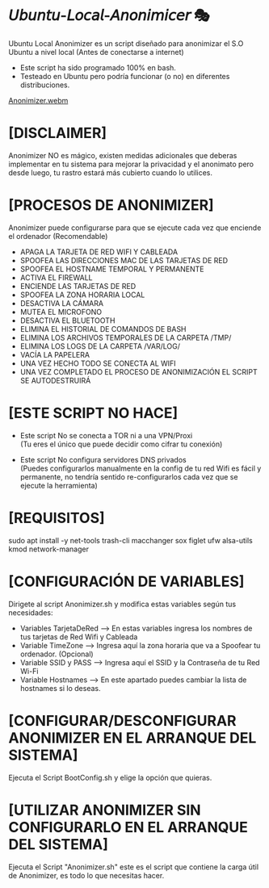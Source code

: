 # 𝘜𝘣𝘶𝘯𝘵𝘶-𝘓𝘰𝘤𝘢𝘭-𝘈𝘯𝘰𝘯𝘪𝘮𝘪𝘤𝘦𝘳 🎭

Ubuntu Local Anonimizer es un script diseñado para anonimizar el S.O Ubuntu a nivel local (Antes de conectarse a internet)

- Este script ha sido programado 100% en bash.
- Testeado en Ubuntu pero podría funcionar (o no) en diferentes distribuciones.

[Anonimizer.webm](https://github.com/ThePowerOffHacking/Ubuntu-Local-Anonimizer/assets/142690061/6d28ec78-5f04-412b-baea-235fd4f5f7c9)

# [DISCLAIMER]

Anonimizer NO es mágico, existen medidas adicionales que deberas implementar en tu sistema para mejorar la privacidad y el anonimato pero desde luego, tu rastro estará más cubierto cuando lo utilices.

# [PROCESOS DE ANONIMIZER]

Anonimizer puede configurarse para que se ejecute cada vez que enciende el ordenador (Recomendable)

- APAGA LA TARJETA DE RED WIFI Y CABLEADA
- SPOOFEA LAS DIRECCIONES MAC DE LAS TARJETAS DE RED
- SPOOFEA EL HOSTNAME TEMPORAL Y PERMANENTE
- ACTIVA EL FIREWALL
- ENCIENDE LAS TARJETAS DE RED
- SPOOFEA LA ZONA HORARIA LOCAL
- DESACTIVA LA CÁMARA
- MUTEA EL MICROFONO
- DESACTIVA EL BLUETOOTH
- ELIMINA EL HISTORIAL DE COMANDOS DE BASH
- ELIMINA LOS ARCHIVOS TEMPORALES DE LA CARPETA /TMP/
- ELIMINA LOS LOGS DE LA CARPETA /VAR/LOG/
- VACÍA LA PAPELERA
- UNA VEZ HECHO TODO SE CONECTA AL WIFI
- UNA VEZ COMPLETADO EL PROCESO DE ANONIMIZACIÓN EL SCRIPT SE AUTODESTRUIRÁ

# [ESTE SCRIPT NO HACE]

- Este script No se conecta a TOR ni a una VPN/Proxi  
(Tu eres el único que puede decidir como cifrar tu conexión)

- Este script No configura servidores DNS privados    
(Puedes configurarlos manualmente en la config de tu red Wifi es fácil y permanente,
no tendría sentido re-configurarlos cada vez que se ejecute la herramienta)
                                                    
# [REQUISITOS]

sudo apt install -y net-tools trash-cli macchanger sox figlet ufw alsa-utils kmod network-manager

# [CONFIGURACIÓN DE VARIABLES]

Dirigete al script Anonimizer.sh y modifica estas variables según tus necesidades:

- Variables TarjetaDeRed  --> En estas variables ingresa los nombres de tus tarjetas de Red Wifi y Cableada
- Variable TimeZone       --> Ingresa aquí la zona horaria que va a Spoofear tu ordenador. (Opcional)
- Variable SSID y PASS    --> Ingresa aquí el SSID y la Contraseña de tu Red Wi-Fi
- Variable Hostnames      --> En este apartado puedes cambiar la lista de hostnames si lo deseas.

# [CONFIGURAR/DESCONFIGURAR ANONIMIZER EN EL ARRANQUE DEL SISTEMA]

Ejecuta el Script BootConfig.sh y elige la opción que quieras.

# [UTILIZAR ANONIMIZER SIN CONFIGURARLO EN EL ARRANQUE DEL SISTEMA]

Ejecuta el Script "Anonimizer.sh" este es el script que contiene la carga útil de Anonimizer, es todo lo que necesitas hacer.
